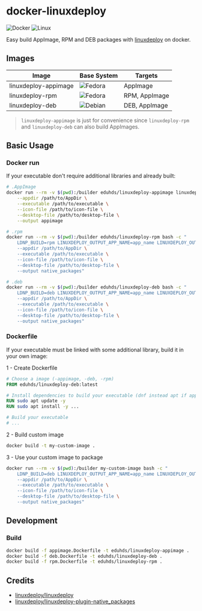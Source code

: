 # docker-linuxdeploy

![Docker](https://img.shields.io/badge/docker-%230db7ed.svg?style=for-the-badge&logo=docker&logoColor=white)
![Linux](https://img.shields.io/badge/Linux-FCC624?style=for-the-badge&logo=linux&logoColor=black)

Easy build AppImage, RPM and DEB packages with [linuxdeploy](https://github.com/linuxdeploy/linuxdeploy) on docker.

## Images

| Image                | Base System                                                                                           | Targets       |
| -------------------- | ----------------------------------------------------------------------------------------------------- | ------------- |
| linuxdeploy-appimage | ![Fedora](https://img.shields.io/badge/Fedora-294172?style=for-the-badge&logo=fedora&logoColor=white) | AppImage      |
| linuxdeploy-rpm      | ![Fedora](https://img.shields.io/badge/Fedora-294172?style=for-the-badge&logo=fedora&logoColor=white) | RPM, AppImage |
| linuxdeploy-deb      | ![Debian](https://img.shields.io/badge/Debian-D70A53?style=for-the-badge&logo=debian&logoColor=white) | DEB, AppImage |

> `linuxdeploy-appimage` is just for convenience since `linuxdeploy-rpm` and `linuxdeploy-deb` can also build AppImages.

## Basic Usage

### Docker run

If your executable don't require additional libraries and already built:

```sh
# .AppImage
docker run --rm -v $(pwd):/builder eduhds/linuxdeploy-appimage linuxdeploy \
    --appdir /path/to/AppDir \
    --executable /path/to/executable \
    --icon-file /path/to/icon-file \
    --desktop-file /path/to/desktop-file \
    --output appimage

# .rpm
docker run --rm -v $(pwd):/builder eduhds/linuxdeploy-rpm bash -c "
    LDNP_BUILD=rpm LINUXDEPLOY_OUTPUT_APP_NAME=app_name LINUXDEPLOY_OUTPUT_VERSION=app_version linuxdeploy \
    --appdir /path/to/AppDir \
    --executable /path/to/executable \
    --icon-file /path/to/icon-file \
    --desktop-file /path/to/desktop-file \
    --output native_packages"

# .deb
docker run --rm -v $(pwd):/builder eduhds/linuxdeploy-deb bash -c "
    LDNP_BUILD=deb LINUXDEPLOY_OUTPUT_APP_NAME=app_name LINUXDEPLOY_OUTPUT_VERSION=app_version linuxdeploy \
    --appdir /path/to/AppDir \
    --executable /path/to/executable \
    --icon-file /path/to/icon-file \
    --desktop-file /path/to/desktop-file \
    --output native_packages"
```

### Dockerfile

If your executable must be linked with some additional library, build it in your own image:

1 - Create Dockerfile

```dockerfile
# Choose a image (-appimage, -deb, -rpm)
FROM eduhds/linuxdeploy-deb:latest

# Install dependencies to build your executable (dnf instead apt if applicable)
RUN sudo apt update -y
RUN sudo apt install -y ...

# Build your executable
# ...
```

2 - Build custom image

```sh
docker build -t my-custom-image .
```

3 - Use your custom image to package

```sh
docker run --rm -v $(pwd):/builder my-custom-image bash -c "
    LDNP_BUILD=deb LINUXDEPLOY_OUTPUT_APP_NAME=app_name LINUXDEPLOY_OUTPUT_VERSION=app_version linuxdeploy \
    --appdir /path/to/AppDir \
    --executable /path/to/executable \
    --icon-file /path/to/icon-file \
    --desktop-file /path/to/desktop-file \
    --output native_packages"
```

## Development

### Build

```sh
docker build -f appimage.Dockerfile -t eduhds/linuxdeploy-appimage .
docker build -f deb.Dockerfile -t eduhds/linuxdeploy-deb .
docker build -f rpm.Dockerfile -t eduhds/linuxdeploy-rpm .
```

## Credits

- [linuxdeploy/linuxdeploy](https://github.com/linuxdeploy/linuxdeploy)
- [linuxdeploy/linuxdeploy-plugin-native_packages](https://github.com/linuxdeploy/linuxdeploy-plugin-native_packages)
